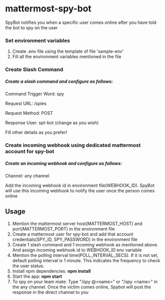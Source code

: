 # mattermost-spy-bot

SpyBot notifies you when a specific user comes online after you have told the bot to spy on the user

### Set environment variables
1. Create .env file using the template of file 'sample-env'
2. Fill all the environment variables mentioned in the file

### Create Slash Command

##### Create a slash command and configure as follows:

Command Trigger Word: spy

Request URL: <spy-bot url>/spies

Request Method: POST

Response User: spt-bot (change as you wish)

Fill other details as you prefer!

### Create incoming webhook using dedicated mattermost account for spy-bot

##### Create an incoming webhook and configure as follows:

Channel: any channel

Add the incoming webhook id in environment file(WEBHOOK_ID). SpyBot will use this incoming webhook to notify the user once the person comes online


## Usage
1. Mention the mattermost server host(MATTERMOST_HOST) and port(MATTERMOST_PORT) in the environment file
2. Create a mattermost user for spy-bot and add that account credentials(SPY_ID, SPY_PASSWORD) in the environment file
3. Create 1 slash command and 1 incoming webhook as mentioned above. And assign incoming webhook id to WEBHOOK_ID env variable
4. Mention the polling interval time(POLL_INTERVAL_SECS). If it is not set, default polling interval is 1 minute. This indicates the frequency to check the user status.
5. Install npm dependencies: **npm install**
6. Start the app: **npm start**
7. To spy on your team mate: Type "/spy @\<name>" or "/spy \<name>" in the any channel. Once the victim comes online, Spybot will post the response in the direct channel to you  

